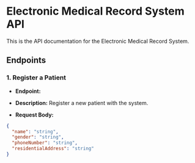 # Electronic Medical Record System API

This is the API documentation for the Electronic Medical Record System.

## Endpoints

### 1. Register a Patient

- **Endpoint:**

- **Description:**
Register a new patient with the system.

- **Request Body:**
```json
{
  "name": "string",
  "gender": "string",
  "phoneNumber": "string",
  "residentialAddress": "string"
}
